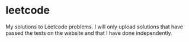 # leetcode
My solutions to Leetcode problems. I will only upload solutions that have passed the tests on the website and that I have done independently.
